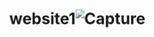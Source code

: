 # website1![Capture](https://user-images.githubusercontent.com/64975883/182055535-68630d03-eeec-4672-83fe-fb132a147183.PNG)
